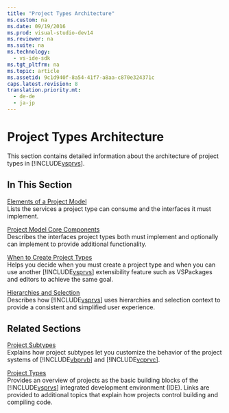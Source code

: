```yaml
---
title: "Project Types Architecture"
ms.custom: na
ms.date: 09/19/2016
ms.prod: visual-studio-dev14
ms.reviewer: na
ms.suite: na
ms.technology: 
  - vs-ide-sdk
ms.tgt_pltfrm: na
ms.topic: article
ms.assetid: 9c1d940f-8a54-41f7-a8aa-c870e324371c
caps.latest.revision: 8
translation.priority.mt: 
  - de-de
  - ja-jp
---
```

# Project Types Architecture
This section contains detailed information about the architecture of project types in [!INCLUDE[vsprvs](../vs140/includes/vsprvs_md.md)].  
  
## In This Section  
 [Elements of a Project Model](../Topic/Elements%20of%20a%20Project%20Model.md)  
 Lists the services a project type can consume and the interfaces it must implement.  
  
 [Project Model Core Components](../Topic/Project%20Model%20Core%20Components.md)  
 Describes the interfaces project types both must implement and optionally can implement to provide additional functionality.  
  
 [When to Create Project Types](../vs140/When-to-Create-Project-Types.md)  
 Helps you decide when you must create a project type and when you can use another [!INCLUDE[vsprvs](../vs140/includes/vsprvs_md.md)] extensibility feature such as VSPackages and editors to achieve the same goal.  
  
 [Hierarchies and Selection](../vs140/Hierarchies-and-Selection.md)  
 Describes how [!INCLUDE[vsprvs](../vs140/includes/vsprvs_md.md)] uses hierarchies and selection context to provide a consistent and simplified user experience.  
  
## Related Sections  
 [Project Subtypes](../Topic/Project%20Subtypes.md)  
 Explains how project subtypes let you customize the behavior of the project systems of [!INCLUDE[vbprvb](../vs140/includes/vbprvb_md.md)] and [!INCLUDE[vcprvc](../vs140/includes/vcprvc_md.md)].  
  
 [Project Types](../vs140/Project-Types.md)  
 Provides an overview of projects as the basic building blocks of the [!INCLUDE[vsprvs](../vs140/includes/vsprvs_md.md)] integrated development environment (IDE). Links are provided to additional topics that explain how projects control building and compiling code.